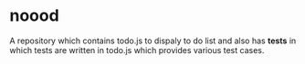 # noood
A repository which contains todo.js to dispaly to do list and also has __tests__ in which tests are written in todo.js which provides various test cases.
